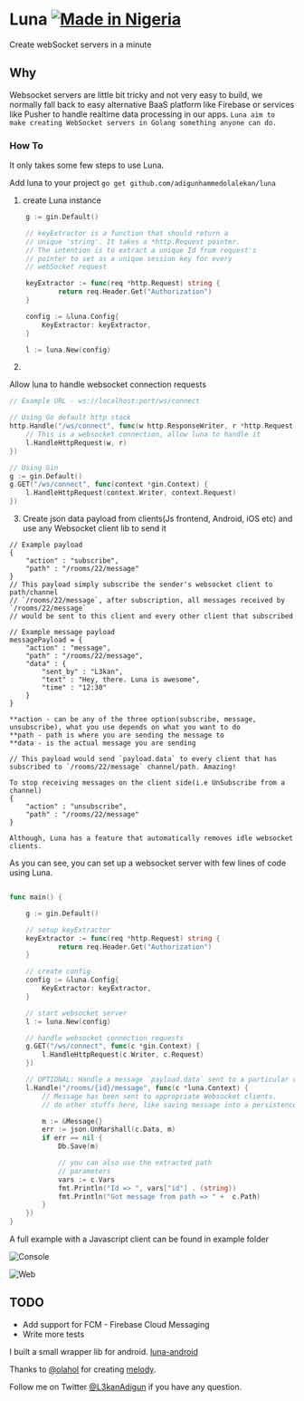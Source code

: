 # Luna [![Made in Nigeria](https://img.shields.io/badge/made%20in-nigeria-008751.svg?style=flat-square)](https://github.com/acekyd/made-in-nigeria)
Create webSocket servers in a minute

## Why
Websocket servers are little bit tricky and not very easy to build, we normally fall back to easy alternative BaaS platform like Firebase or services like Pusher to handle realtime data processing in our apps.
`Luna aim to make creating WebSocket servers in Golang something anyone can do.`


### How To
It only takes some few steps to use Luna.

Add luna to your project
`go get github.com/adigunhammedolalekan/luna`

1. create Luna instance

```Go 
    g := gin.Default()

    // keyExtractor is a function that should return a
    // unique 'string'. It takes a *http.Request pointer.
    // The intention is to extract a unique Id from request's
    // pointer to set as a unique session key for every
    // webSocket request

	keyExtractor := func(req *http.Request) string {
    		return req.Header.Get("Authorization")
    }

    config := &luna.Config{
        KeyExtractor: keyExtractor,
    }

    l := luna.New(config)

```

2.

Allow luna to handle websocket connection requests
``` Go
// Example URL - ws://localhost:port/ws/connect

// Using Go default http stack
http.Handle("/ws/connect", func(w http.ResponseWriter, r *http.Request) {
	// This is a websocket connection, allow luna to handle it
	l.HandleHttpRequest(w, r)
})

// Using Gin
g := gin.Default()
g.GET("/ws/connect", func(context *gin.Context) {
	l.HandleHttpRequest(context.Writer, context.Request)
})
```

3. Create json data payload from clients(Js frontend, Android, iOS etc) and use any Websocket client lib to send it
```
// Example payload
{
	"action" : "subscribe",
	"path" : "/rooms/22/message"
}
// This payload simply subscribe the sender's websocket client to path/channel
// `/rooms/22/message`, after subscription, all messages received by `/rooms/22/message`
// would be sent to this client and every other client that subscribed

// Example message payload
messagePayload = {
	"action" : "message",
	"path" : "/rooms/22/message",
	"data" : {
		"sent_by" : "L3kan",
		"text" : "Hey, there. Luna is awesome",
		"time" : "12:30"
	}
}

```
    **action - can be any of the three option(subscribe, message, unsubscribe), what you use depends on what you want to do
    **path - path is where you are sending the message to
    **data - is the actual message you are sending

```
// This payload would send `payload.data` to every client that has subscribed to `/rooms/22/message` channel/path. Amazing!

To stop receiving messages on the client side(i.e UnSubscribe from a channel)
{
    "action" : "unsubscribe",
    "path" : "/rooms/22/message"
}

Although, Luna has a feature that automatically removes idle websocket clients.
```

As you can see, you can set up a websocket server with few lines of code using Luna.
```Go

func main() {

	g := gin.Default()

	// setup keyExtractor
	keyExtractor := func(req *http.Request) string {
    		return req.Header.Get("Authorization")
    }

    // create config
    config := &luna.Config{
        KeyExtractor: keyExtractor,
    }

    // start websocket server
	l := luna.New(config)

    // handle websocket connection requests
	g.GET("/ws/connect", func(c *gin.Context) {
		l.HandleHttpRequest(c.Writer, c.Request)
	})

	// OPTIONAL: Handle a message `payload.data` sent to a particular channel/path
	l.Handle("/rooms/{id}/message", func(c *luna.Context) {
		// Message has been sent to appropriate Websocket clients.
		// do other stuffs here, like saving message into a persistence layer?

        m := &Message{}
        err := json.UnMarshall(c.Data, m)
        if err == nil {
		    Db.Save(m)

		    // you can also use the extracted path
		    // parameters
		    vars := c.Vars
            fmt.Println("Id => ", vars["id"] . (string))
            fmt.Println("Got message from path => " +  c.Path)
        }
	})
}
```

A full example with a Javascript client can be found in example folder

![Console](https://github.com/adigunhammedolalekan/luna/blob/master/art/console.PNG)

![Web](https://github.com/adigunhammedolalekan/luna/blob/master/art/web.PNG)

## TODO

* Add support for FCM - Firebase Cloud Messaging
* Write more tests

I built a small wrapper lib for android. [luna-android](https://github.com/adigunhammedolalekan/luna-android)

Thanks to [@olahol](https://github.com/olahol) for creating [melody](https://github.com/olahol/melody).

Follow me on Twitter [@L3kanAdigun](https://twitter.com/L3kanAdigun) if you have any question.
